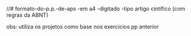 //# formato-do-p.p.-de-aps
-em a4
-digitado
-tipo artigo cintífico (com regras da ABNT)

obs: utiliza os projetos como base nos exercicios pp anterior
